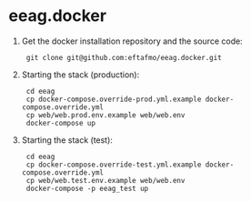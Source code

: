 # eeag.docker

1. Get the docker installation repository and the source code:

		git clone git@github.com:eftafmo/eeag.docker.git



1. Starting the stack (production):

		cd eeag
		cp docker-compose.override-prod.yml.example docker-compose.override.yml
		cp web/web.prod.env.example web/web.env
		docker-compose up

1. Starting the stack (test):

		cd eeag
		cp docker-compose.override-test.yml.example docker-compose.override.yml
		cp web/web.test.env.example web/web.env
		docker-compose -p eeag_test up
